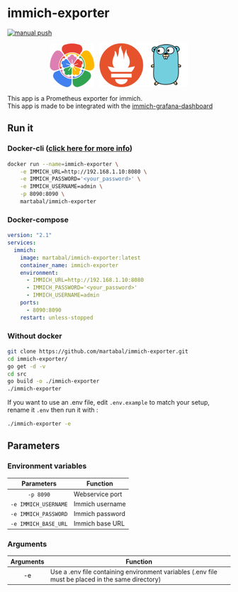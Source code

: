 # immich-exporter

[![manual push](https://github.com/martabal/immich-exporter/actions/workflows/push_docker.yml/badge.svg)](https://github.com/martabal/immich-exporter/actions/workflows/push_docker.yml)

<p align="center">
<img src="img/immich.png" width=100> &nbsp; <img src="img/prometheus.png" width=100><img src="img/golang.png" width=100>
</p>

This app is a Prometheus exporter for immich.  
This app is made to be integrated with the [immich-grafana-dashboard](https://github.com/martabal/immich-exporter/blob/main/grafana/dashboard.json)  

## Run it

### Docker-cli ([click here for more info](https://docs.docker.com/engine/reference/commandline/cli/))

```sh
docker run --name=immich-exporter \
    -e IMMICH_URL=http://192.168.1.10:8080 \
    -e IMMICH_PASSWORD='<your_password>' \
    -e IMMICH_USERNAME=admin \
    -p 8090:8090 \
    martabal/immich-exporter
```

### Docker-compose

```yaml
version: "2.1"
services:
  immich:
    image: martabal/immich-exporter:latest
    container_name: immich-exporter
    environment:
      - IMMICH_URL=http://192.168.1.10:8080
      - IMMICH_PASSWORD='<your_password>'
      - IMMICH_USERNAME=admin
    ports:
      - 8090:8090
    restart: unless-stopped
```

### Without docker

```sh
git clone https://github.com/martabal/immich-exporter.git
cd immich-exporter/
go get -d -v
cd src
go build -o ./immich-exporter
./immich-exporter
```

If you want to use an .env file, edit `.env.example` to match your setup, rename it `.env` then run it with :

```sh
./immich-exporter -e
```

## Parameters

### Environment variables

| Parameters | Function |
| :-----: | ----- |
| `-p 8090` | Webservice port |
| `-e IMMICH_USERNAME` | Immich username |
| `-e IMMICH_PASSWORD` | Immich password |
| `-e IMMICH_BASE_URL` | Immich base URL |

### Arguments

| Arguments | Function |
| :-----: | ----- |
| -e | Use a .env file containing environment variables (.env file must be placed in the same directory) |
